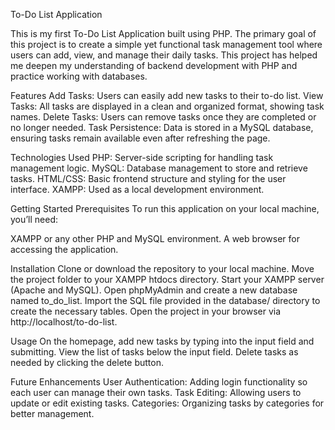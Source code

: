To-Do List Application

This is my first To-Do List Application built using PHP. The primary goal of this project is to create a simple yet functional task management tool where users can add, view, and manage their daily tasks. This project has helped me deepen my understanding of backend development with PHP and practice working with databases.

Features
Add Tasks: Users can easily add new tasks to their to-do list.
View Tasks: All tasks are displayed in a clean and organized format, showing task names.
Delete Tasks: Users can remove tasks once they are completed or no longer needed.
Task Persistence: Data is stored in a MySQL database, ensuring tasks remain available even after refreshing the page.

Technologies Used
PHP: Server-side scripting for handling task management logic.
MySQL: Database management to store and retrieve tasks.
HTML/CSS: Basic frontend structure and styling for the user interface.
XAMPP: Used as a local development environment.

Getting Started
Prerequisites
To run this application on your local machine, you’ll need:

XAMPP or any other PHP and MySQL environment.
A web browser for accessing the application.

Installation
Clone or download the repository to your local machine.
Move the project folder to your XAMPP htdocs directory.
Start your XAMPP server (Apache and MySQL).
Open phpMyAdmin and create a new database named to_do_list.
Import the SQL file provided in the database/ directory to create the necessary tables.
Open the project in your browser via http://localhost/to-do-list.

Usage
On the homepage, add new tasks by typing into the input field and submitting.
View the list of tasks below the input field.
Delete tasks as needed by clicking the delete button.

Future Enhancements
User Authentication: Adding login functionality so each user can manage their own tasks.
Task Editing: Allowing users to update or edit existing tasks.
Categories: Organizing tasks by categories for better management.
